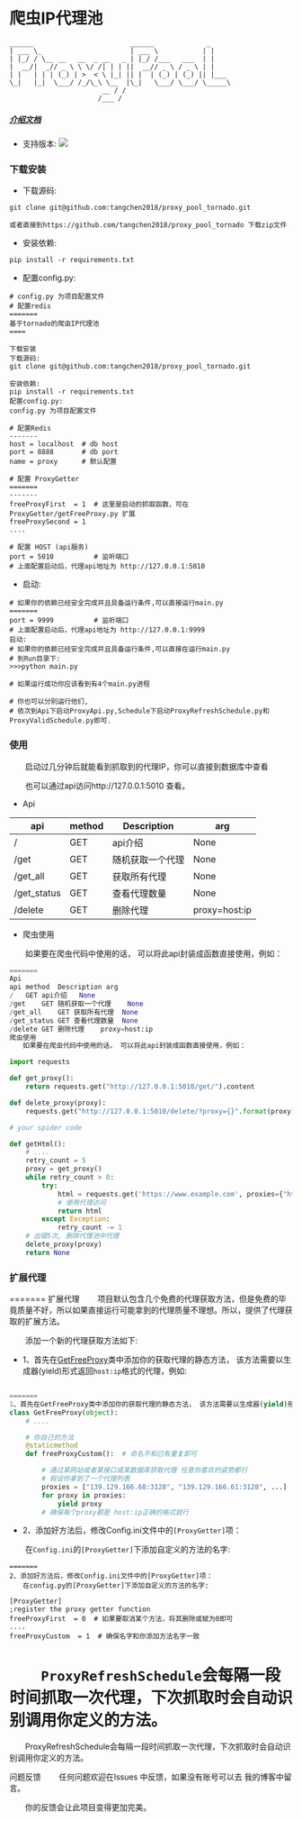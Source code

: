 
爬虫IP代理池
=======
    ______                        ______             _
    | ___ \_                      | ___ \           | |
    | |_/ / \__ __   __  _ __   _ | |_/ /___   ___  | |
    |  __/|  _// _ \ \ \/ /| | | ||  __// _ \ / _ \ | |
    | |   | | | (_) | >  < \ |_| || |  | (_) | (_) || |___
    \_|   |_|  \___/ /_/\_\ \__  |\_|   \___/ \___/ \_____\
                           __ / /
                          /___ /

##### [介绍文档](https://github.com/tangchen2018/proxy_pool_tornado/doc/introduce.md)

* 支持版本: ![](https://img.shields.io/badge/Python-3.x-blue.svg)

### 下载安装

* 下载源码:

```shell
git clone git@github.com:tangchen2018/proxy_pool_tornado.git

或者直接到https://github.com/tangchen2018/proxy_pool_tornado 下载zip文件
```

* 安装依赖:

```shell
pip install -r requirements.txt
```

* 配置config.py:

```shell
# config.py 为项目配置文件
# 配置redis
=======
基于tornado的爬虫IP代理池
====

下载安装
下载源码:
git clone git@github.com:tangchen2018/proxy_pool_tornado.git

安装依赖:
pip install -r requirements.txt
配置config.py:
config.py 为项目配置文件

# 配置Redis
-------
host = localhost  # db host
port = 8888       # db port
name = proxy      # 默认配置

# 配置 ProxyGetter
=======
-------
freeProxyFirst  = 1  # 这里是启动的抓取函数，可在ProxyGetter/getFreeProxy.py 扩展
freeProxySecond = 1
....

# 配置 HOST (api服务)
port = 5010          # 监听端口
# 上面配置启动后，代理api地址为 http://127.0.0.1:5010

```

* 启动:

```shell
# 如果你的依赖已经安全完成并且具备运行条件,可以直接运行main.py
=======
port = 9999          # 监听端口
# 上面配置启动后，代理api地址为 http://127.0.0.1:9999
启动:
# 如果你的依赖已经安全完成并且具备运行条件,可以直接在运行main.py
# 到Run目录下:
>>>python main.py

# 如果运行成功你应该看到有4个main.py进程

# 你也可以分别运行他们,
# 依次到Api下启动ProxyApi.py,Schedule下启动ProxyRefreshSchedule.py和ProxyValidSchedule.py即可.
```

### 使用

　　启动过几分钟后就能看到抓取到的代理IP，你可以直接到数据库中查看

　　也可以通过api访问http://127.0.0.1:5010 查看。

* Api

| api | method | Description | arg|
| ----| ---- | ---- | ----|
| / | GET | api介绍 | None |
| /get | GET | 随机获取一个代理 | None|
| /get_all | GET | 获取所有代理 |None|
| /get_status | GET | 查看代理数量 |None|
| /delete | GET | 删除代理  |proxy=host:ip|

* 爬虫使用

　　如果要在爬虫代码中使用的话， 可以将此api封装成函数直接使用，例如：

```python
=======
Api
api	method	Description	arg
/	GET	api介绍	None
/get	GET	随机获取一个代理	None
/get_all	GET	获取所有代理	None
/get_status	GET	查看代理数量	None
/delete	GET	删除代理	proxy=host:ip
爬虫使用
　　如果要在爬虫代码中使用的话， 可以将此api封装成函数直接使用，例如：

import requests

def get_proxy():
    return requests.get("http://127.0.0.1:5010/get/").content

def delete_proxy(proxy):
    requests.get("http://127.0.0.1:5010/delete/?proxy={}".format(proxy))

# your spider code

def getHtml():
    # ....
    retry_count = 5
    proxy = get_proxy()
    while retry_count > 0:
        try:
            html = requests.get('https://www.example.com', proxies={"http": "http://{}".format(proxy)})
            # 使用代理访问
            return html
        except Exception:
            retry_count -= 1
    # 出错5次, 删除代理池中代理
    delete_proxy(proxy)
    return None
```

### 扩展代理

=======
扩展代理
　　项目默认包含几个免费的代理获取方法，但是免费的毕竟质量不好，所以如果直接运行可能拿到的代理质量不理想。所以，提供了代理获取的扩展方法。

　　添加一个新的代理获取方法如下:

* 1、首先在[GetFreeProxy](https://github.com/jhao104/proxy_pool/blob/b9ccdfaada51b57cfb1bbd0c01d4258971bc8352/ProxyGetter/getFreeProxy.py#L32)类中添加你的获取代理的静态方法，
该方法需要以生成器(yield)形式返回`host:ip`格式的代理，例如:

```python

=======
1、首先在GetFreeProxy类中添加你的获取代理的静态方法， 该方法需要以生成器(yield)形式返回host:ip格式的代理，例如:
class GetFreeProxy(object):
    # ....

    # 你自己的方法
    @staticmethod
    def freeProxyCustom():  # 命名不和已有重复即可

        # 通过某网站或者某接口或某数据库获取代理 任意你喜欢的姿势都行
        # 假设你拿到了一个代理列表
        proxies = ["139.129.166.68:3128", "139.129.166.61:3128", ...]
        for proxy in proxies:
            yield proxy
        # 确保每个proxy都是 host:ip正确的格式就行
```

* 2、添加好方法后，修改Config.ini文件中的`[ProxyGetter]`项：

　　在`Config.ini`的`[ProxyGetter]`下添加自定义的方法的名字:

```shell
=======
2、添加好方法后，修改Config.ini文件中的[ProxyGetter]项：
　　在config.py的[ProxyGetter]下添加自定义的方法的名字:

[ProxyGetter]
;register the proxy getter function
freeProxyFirst  = 0  # 如果要取消某个方法，将其删除或赋为0即可
....
freeProxyCustom  = 1  # 确保名字和你添加方法名字一致

```


　　`ProxyRefreshSchedule`会每隔一段时间抓取一次代理，下次抓取时会自动识别调用你定义的方法。
=======
　　ProxyRefreshSchedule会每隔一段时间抓取一次代理，下次抓取时会自动识别调用你定义的方法。

问题反馈
　　任何问题欢迎在Issues 中反馈，如果没有账号可以去 我的博客中留言。

　　你的反馈会让此项目变得更加完美。
